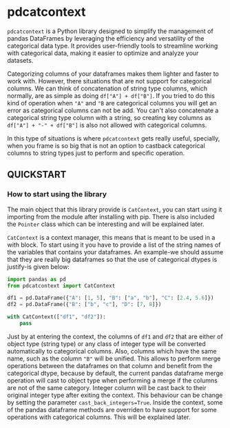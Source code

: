 # pdcatcontext

`pdcatcontext` is a Python library designed to simplify the management of pandas DataFrames by leveraging the efficiency and versatility of the categorical data type. It provides user-friendly tools to streamline working with categorical data, making it easier to optimize and analyze your datasets.

Categorizing columns of your dataframes makes them lighter and faster to work with. However, there situations that are not support for categorical columns. We can think of concatenation of string type columns, which normally, are as simple as doing `df["A"] + df["B"]`. If you tried to do this kind of operation when `"A"` and `"B` are categorical columns you will get an error as categorical columns can not be add. You can't also concatenate a categorical string type column with a string, so creating key columns as `df["A"] + "-" + df["B"]` is also not allowed with categorical columns.

In this type of situations is where `pdcatcontext` gets really useful, specially, when you frame is so big that is not an option to castback categorical columns to string types just to perform and specific operation. 

## QUICKSTART

### How to start using the library

The main object that this library provide is `CatContext`, you can start using it importing from the module after installing with pip. There is also included the `Pointer` class which can be interesting and will be explained later. 

`CatContext` is a context manager, this means that is meant to be used in a with block. To start using it you have to provide a list of the string names of the variables that contains your dataframes. An example-we should assume that they are really big dataframes so that the use of categorical dtypes is justify-is given below: 
```python
import pandas as pd
from pdcatcontext import CatContext

df1 = pd.DataFrame({"A": [1, 5], "B": ["a", "b"], "C": [2.4, 5.6]})
df2 = pd.DataFrame({"B": ["b", "c"], "D": [7, 8]})

with CatContext(["df1", "df2"]): 
    pass
```

Just by at entering the context, the columns of `df1` and `df2` that are either of object type (string type) or any class of integer type will be converted automatically to categorical columns. Also, columns which have the same name, such as the column `"B"` will be unified. This allows to perform merge operations between the dataframes on that column and benefit from the categorical dtype, because by default, the current pandas dataframe merge operation will cast to object type when performing a merge if the columns are not of the same category. Integer column will be cast back to their original integer type after exiting the context. This behaviour can be change by setting the parameter `cast_back_integers=True`. Inside the context, some of the pandas dataframe methods are overriden to have support for some operations with categorical columns. This will be explained later. 